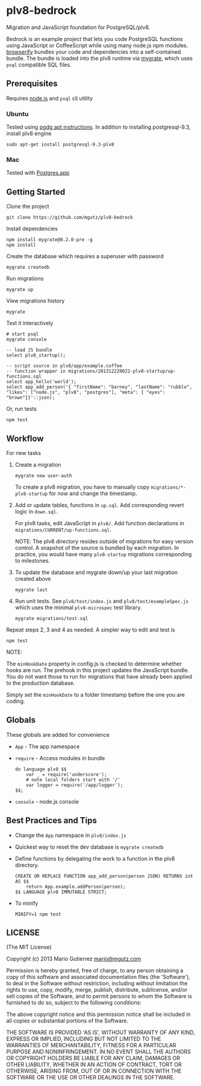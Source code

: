 # plv8-bedrock

Migration and JavaScript foundation for PostgreSQL/plv8.

Bedrock is an example project that lets you code PostgreSQL
functions using JavaScript or CoffeeScript while using many node.js npm modules.
[browserify](http://browserify.org/) bundles your code and dependencies into a
self-contained bundle. The bundle is loaded into the plv8 runtime via
[mygrate](https://github.com/mgutz/mygrate), which uses `psql` compatible SQL
files.

## Prerequisites

Requires [node.js](http://nodejs.org) and `psql` cli utility

### Ubuntu

Tested using [pgdg apt instructions](https://wiki.postgresql.org/wiki/Apt).
In addition to installing postgresql-9.3, install plv8 engine

    sudo apt-get install postgresql-9.3-plv8

### Mac

Tested with [Postgres.app](http://postgresapp.com/)


## Getting Started

Clone the project

    git clone https://github.com/mgutz/plv8-bedrock

Install dependencies

    npm install mygrate@0.2.0-pre -g
    npm install

Create the database which requires a superuser with password

    mygrate createdb

Run migrations

    mygrate up

View migrations history

    mygrate

Test it interactively

    # start psql
    mygrate console

    -- load JS bundle
    select plv8_startup();

    -- script source in plv8/app/example.coffee
    -- function wrapper in migrations/201312220022-plv8-startup/up-functions.sql
    select app_hello('world');
    select app_add_person('{ "firstName": "barney", "lastName": "rubble", "likes": ["node.js", "plv8", "postgres"], "meta": { "eyes": "brown"}}'::json);

Or, run tests

    npm test

## Workflow

For new tasks

1.  Create a migration

        mygrate new user-auth

    To create a plv8 migration, you have to manually copy
    `migrations/*-plv8-startup` for now and change the timestamp.

2.  Add or update tables, functions in `up.sql`.  Add corresponding revert
    logic in `down.sql`.

    For plv8 tasks, edit JavaScript in `plv8/`. Add function declarations
    in `migrations/CURRENT/up-functions.sql`.

    NOTE: The plv8 directory resides outside of migrations
    for easy version control. A snapshot of the source is bundled
    by each migration. In practice, you would have many `plv8-startup` migrations
    corresponding to milestones.

3.  To update the database and mygrate down/up your last migration created
    above

        mygrate last

4.  Run unit tests. See `plv8/test/index.js` and `plv8/test/exampleSpec.js`
    which uses the minimal `plv8-microspec` test library.

        mygrate migrations/test.sql

Repeat steps 2, 3 and 4 as needed. A simpler way to edit and test is

    npm test

NOTE:

The `minHookDate` property in config.js is checked to determine whether
hooks are run. The prehook in this project updates the JavaScript bundle.
You do not want those to run for migrations that have already been applied
to the production database.

Simply set the `minHookDate` to a folder timestamp before the one you are
coding.


## Globals

These globals are added for convenience

*   `App` - The app namespace

*   `require` - Access modules in bundle

        do language plv8 $$
            var _ = require('underscore');
            # note local folders start with '/'
            var logger = require('/app/logger');
        $$;

*   `console` - node.js console

## Best Practices and Tips

*   Change the `App` namespace in `plv8/index.js`

*   Quickest way to reset the dev database is `mygrate createdb`

*   Define functions by delegating the work to a function in the plv8
    directory.

        CREATE OR REPLACE FUNCTION app_add_person(person JSON) RETURNS int AS $$
            return App.example.addPerson(person);
        $$ LANGUAGE plv8 IMMUTABLE STRICT;

*   To minify

        MINIFY=1 npm test

## LICENSE

(The MIT License)

Copyright (c) 2013 Mario Gutierrez mario@mgutz.com

Permission is hereby granted, free of charge, to any person obtaining a copy of this software and associated documentation files (the 'Software'), to deal in the Software without restriction, including without limitation the rights to use, copy, modify, merge, publish, distribute, sublicense, and/or sell copies of the Software, and to permit persons to whom the Software is furnished to do so, subject to the following conditions:

The above copyright notice and this permission notice shall be included in all copies or substantial portions of the Software.

THE SOFTWARE IS PROVIDED 'AS IS', WITHOUT WARRANTY OF ANY KIND, EXPRESS OR IMPLIED, INCLUDING BUT NOT LIMITED TO THE WARRANTIES OF MERCHANTABILITY, FITNESS FOR A PARTICULAR PURPOSE AND NONINFRINGEMENT. IN NO EVENT SHALL THE AUTHORS OR COPYRIGHT HOLDERS BE LIABLE FOR ANY CLAIM, DAMAGES OR OTHER LIABILITY, WHETHER IN AN ACTION OF CONTRACT, TORT OR OTHERWISE, ARISING FROM, OUT OF OR IN CONNECTION WITH THE SOFTWARE OR THE USE OR OTHER DEALINGS IN THE SOFTWARE.

